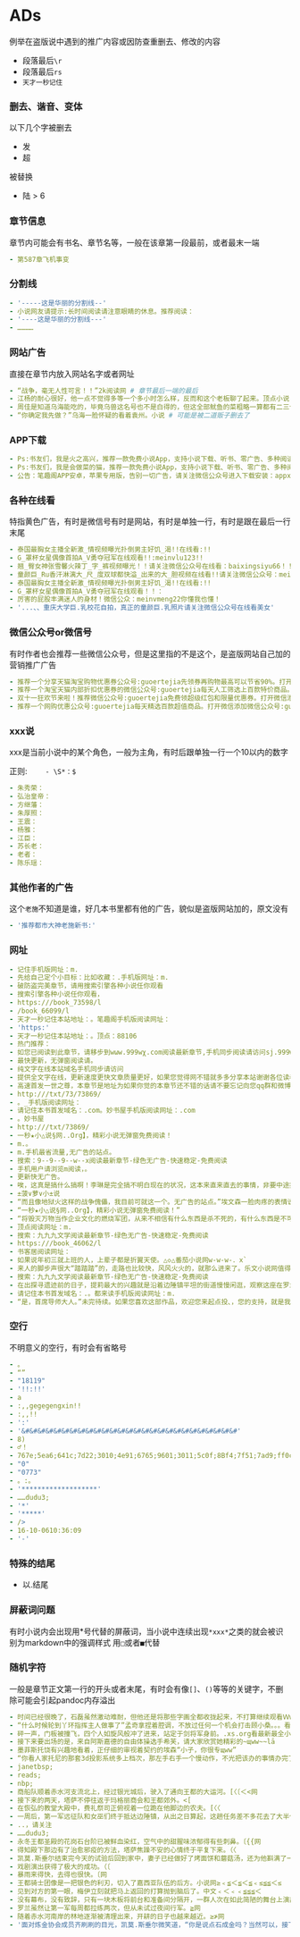 # ADs

例举在盗版说中遇到的推广内容或因防查重删去、修改的内容

- 段落最后`\r`
- 段落最后`rs`
- `天才一秒记住`

### 删去、谐音、变体

以下几个字被删去

- 发
- 超

被替换

- 陆 > 6

### 章节信息

章节内可能会有书名、章节名等，一般在该章第一段最前，或者最末一端

```yaml
- 第587章飞机事变
```

### 分割线

```yaml
- '-----这是华丽的分割线--'
- 小说网友请提示:长时间阅读请注意眼睛的休息。推荐阅读：
- '----这是华丽的分割线---'
- …………
```

### 网站广告

直接在章节内放入网站名字或者网址

```yaml
- “战争，毫无人性可言！！”2k阅读网 # 章节最后一端的最后
- 江杨的耐心很好，他一点不觉得多等一个多小时怎么样，反而和这个老板聊了起来。顶点小说
- 周佳是知道乌海能吃的，毕竟乌兽这名号也不是白得的，但这全部鱿鱼的菜粗略一算都有二三十道，这下就是周佳都怀疑乌海能不能吃完。の菠ζ萝ζ小の说
- “你确定我先做？”乌海一脸怀疑的看着袁州。小说 # 可能是被二道贩子删去了
```

### APP下载

```yaml
- Ps:书友们，我是火之高兴，推荐一款免费小说App，支持小说下载、听书、零广告、多种阅读模式。请您关注微信公众号：书友们快关注起来吧！
- Ps:书友们，我是会做菜的猫，推荐一款免费小说App，支持小说下载、听书、零广告、多种阅读模式。请您关注微信公众号：书友们快关注起来吧！
- 公告：笔趣阁APP安卓，苹果专用版，告别一切广告，请关注微信公众号进入下载安装：appxsyd
```

### 各种在线看

特指黄色广告，有时是微信号有时是网站，有时是单独一行，有时是跟在最后一行末尾

```yaml
- 泰国最胸女主播全新激_情视频曝光扑倒男主好饥_渴!!在线看:!!
- G_罩杯女星偶像首拍A_V勇夺冠军在线观看!!:meinvlu123!!
- 翘_臀女神张雪馨火辣丁_字_裤视频曝光！！请关注微信公众号在线看：baixingsiyu66！！
- 童颜巨_Ru香汗淋漓大_尺_度双球都快溢_出来的大_胆视频在线看!!请关注微信公众号：meinvmei222！！
- 泰国最胸女主播全新激_情视频曝光扑倒男主好饥_渴!!在线看:!!
- G_罩杯女星偶像首拍A_V勇夺冠军在线观看！！：
- 厉害的屁股丰满迷人的身材！微信公众：meinvmeng22你懂我也懂！
- '...、、重庆大学巨.乳校花自拍，真正的童颜巨.乳照片请关注微信公众号在线看美女'
```

### 微信公众号or微信号

有时作者也会推荐一些微信公众号，但是这里指的不是这个，是盗版网站自己加的营销推广广告

```yaml
- 推荐一个分享天猫淘宝购物优惠券公众号:guoertejia先领券再购物最高可以节省90%。打开微信添加微信公众号:guoertejia
- 推荐一个淘宝天猫内部折扣优惠券的微信公众号:guoertejia每天人工筛选上百款特价商品。打开微信添加微信公众号:guoertejia省不少辛苦钱。
- 双十一狂欢节来啦！推荐微信公众号:guoertejia免费领超级红包和限量优惠券。打开微信添加微信公众号:guoertejia买东西更划算。
- 推荐一个网购优惠公众号:guoertejia每天精选百款超值商品。打开微信添加微信公众号:guoertejia免费领取福利优惠券
```

### xxx说

xxx是当前小说中的某个角色，一般为主角，有时后跟单独一行一个10以内的数字

正则: `    - \S*：$`

```yaml
- 朱秀荣：
- 弘治皇帝：
- 方继藩：
- 朱厚照：
- 王震：
- 杨雅：
- 江臣：
- 苏长老：
- 老者：
- 陈乐瑶：
```

### 其他作者的广告

这个`老施`不知道是谁，好几本书里都有他的广告，貌似是盗版网站加的，原文没有

```yaml
- '推荐都市大神老施新书:'
```

### 网址

```yaml
- 记住手机版网址：m.
- 先给自己定个小目标：比如收藏：.手机版网址：m.
- 破防盗完美章节，请用搜索引擎各种小说任你观看
- 搜索引擎各种小说任你观看，
- https:///book_73598/l
- /book_66099/l
- 天才一秒记住本站地址：。笔趣阁手机版阅读网址：
- 'https:'
- 天才一秒记住本站地址：。顶点：88106
- 热门推荐：
- 如您已阅读到此章节，请移步到wωw.999wχ.cοm阅读最新章节,手机同步阅读请访问sj.999wχ.coμ,清爽无广告。敬请记住我们新的网址999wχ.coμ
- 最快更新，无弹窗阅读请。
- 纯文字在线本站域名手机同步请访问
- 提供全文字在线，更新速度更快文章质量更好，如果您觉得网不错就多多分享本站谢谢各位读者的支持
- 高速首发一世之尊，本章节是地址为如果你觉的本章节还不错的话请不要忘记向您qq群和微博里的朋友推荐哦
- http:///txt/73/73869/
- 。_手机版阅读网址：
- 请记住本书首发域名：.com。妙书屋手机版阅读网址：.com
- 。妙书屋
- http:///txt/73869/
- 一秒★小△说§网..Org】，精彩小说无弹窗免费阅读！
- m.。
- m.手机最省流量,无广告的站点。
- 搜索：9--9--9--w--x阅读最新章节-绿色无广告-快速稳定-免费阅读
- 手机用户请浏览m阅读，。
- 更新快无广告。
- 唉，这真是搞什么搞啊！李琳是完全搞不明白现在的状况，这本来直来直去的事情，非要中途拐弯。*菠⿻萝⿻小*说
- ±菠∨萝∨小±说
- “而且像地狱火这样的战争傀儡，我目前可就这一个。无广告的站点。”埃文森一脸肉疼的表情说道“而且他是一次性用品，不能回收。”
- “一秒★小△说§网..Org】，精彩小说无弹窗免费阅读！”
- “将毁灭万物当作企业文化的燃烧军团，从来不相信有什么东西是杀不死的，有什么东西是不可以毁灭的。本文由ｗｗｗ。lwχｓ520。ｃｏｍ首发如果有的话，那只是因为你的力量不够大，或者是没有找对方法。”
- 顶点阅读网址：m.
- 搜索：九九九文学阅读最新章节-绿色无广告-快速稳定-免费阅读
- https:///book_46062/l
- 书客居阅读网址：
- 如果说年初三就上班的人，上辈子都是折翼天使。△◇△番茄小说网w-w-w-．x`
- 来人的脚步声很大“踏踏踏”的，走路也比较快，风风火火的，就那么进来了。乐文小说网值得您收藏ＷwＷ。LＷXＳ５２０。ＣＯＭ
- 搜索：九九九文学阅读最新章节-绿色无广告-快速稳定-免费阅读
- 在出探寻遗迹前的日子，提莉最大的兴趣就是沿着边陲镇平坦的街道慢慢闲逛，观察这座在罗兰领主手中生惊人变化的偏远领地。中文网
- 请记住本书首发域名：.。都来读手机版阅读网址：m.
- “是，首席导师大人。”未完待续。如果您喜欢这部作品，欢迎您来起点投、，您的支持，就是我最大的动力。手机用户请到阅读。...
```

### 空行

不明意义的空行，有时会有省略号

```yaml
- 。
- “”
- "18119"
- '!!:!!'
- a
- :,,gegegengxin!!
- :,,!!
- ':'
- '&#&#&#&#&#&#&#&#&#&#&#&#&#&#&#&#&#&#&#&#&#&#&#&#&#&#&#'
- 8)
- ♂！
- 767e;5ea6;641c;7d22;3010;4e91;6765;9601;3011;5c0f;8Bf4;7f51;7ad9;ff0c;8Ba9;4f60;4f53;9a8c;66f4;65B0;6700;65B0;6700;5feB;7684;7ae0;8282;5c0f;8Bf4;ff0c;6240;6709;5c0f;8Bf4;79d2;66f4;65B0;3002;
- "0"
- "0773"
- 。:。
- '*******************'
- ……dudu3;
- '*'
- '*****'
- />
- 16-10-0610:36:09
- '-'
```

### 特殊的结尾

- 以.结尾

### 屏蔽词问题

有时小说内会出现用*号代替的屏蔽词，当小说中连续出现`*xxx*`之类的就会被识别为markdown中的强调样式
用`□`或者`■`代替

### 随机字符

一般是章节正文第一行的开头或者末尾，有时会有像`[]`、`()`等等的关键字，不删除可能会引起pandoc内存溢出

```yaml
- 时间已经很晚了，石磊虽然激动难耐，但他还是将那些字画全都收拢起来，不打算继续观看ＷwＷ..lā
- “什么时候轮到丫环指挥主人做事了”孟奇拿捏着腔调，不放过任何一个机会打击顾小桑。。。看最新最全小说
- 砰一声，门板被撞飞，四个人如旋风般冲了进来，站定于剑将军身前。.xs.org看最新最全小说
- 接下来要出场的是，来自阿斯嘉德的自由体操选手希芙，请大家欣赏她精彩的~щww~~lā
- 墨菲斯托饶有兴趣地看着，正仔细的审视着契约的埃森“小子，你很专щww”
- “你看人家托尼的那套3d投影系统多上档次，那左手右手一个慢动作，不光把该办的事情办完了，还能装逼耍帅。㈠你这神盾局局长就不能跟人家好好学学？”
- janetbsp;
- reads;
- nbp;
- 商船队顺着赤水河支流北上，经过银光城后，驶入了通向王都的大运河。[〈〔＜<网
- 接下来的两天，塔萨不停往返于玛格丽商会和王都郊外。<[
- 在恢弘的教堂大殿中，费礼祭司正俯视着一位跪在他脚边的农夫。[〈〈
- 一周后，第一军远征队和女巫们终于抵达边陲镇，从出之日算起，这趟任务差不多花去了大半个月时间，比预期的时间延后了五天。[[〈〔[网
- ..，请关注
- ……dudu3;
- 永冬王都圣殿的花岗石台阶已被鲜血染红，空气中的甜腥味浓郁得有些刺鼻。〔{{网
- 得知殿下那边有了治愈邪疫的方法，塔萨焦躁不安的心情终于平复下来。（〈
- 凯莫.斯垂尔结束完今天的试验后回到家中，妻子已经做好了烤面饼和蘑菇汤，还为他斟满了一杯白酒。〈
- 戏剧演出获得了极大的成功。（〔
- 暴雨来得快，去得也很快。〔网
- 王都骑士团像是一把银色的利刃，切入了嘉西亚队伍的后方。小说网≥﹤≦＜≦＜≦﹤≤≦≦＜≤
- 见到对方的第一眼，梅伊立刻就把马上返回的打算抛到脑后了。中文﹤＜﹤﹤≦≦≦＜
- 没有幕布，没有致辞，只有一块木板将前台和准备间分隔开，一群人次在如此简陋的舞台上演出戏剧，这也是他们人生中第一次正式表演。≯小说网≦≤＜≦≤≤≤≤≤
- 罗兰虽然让第一军每周都拉练两次，但从未试过夜间行军。≧网
- 随着赤水河南岸的林地逐渐被清理出来，开耕的日子也越来越近。≥≯网
- '面对炼金协会成员齐刷刷的目光，凯莫.斯垂尔微笑道，“你是说点石成金吗？当然可以，接下来就让我来演示一番吧。”1-01-112:1:'
```

